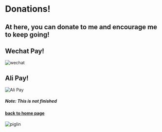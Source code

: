 # Donations!
## At here, you can donate to me and encourage me to keep going!
## Wechat Pay!
![wechat](https://henrypersonalweb.github.io/pictures/wechatpay.png)
## Ali Pay!
![Ali Pay](https://henrypersonalweb.github.io/pictures/alipay.png)
##### Note: This is not finished
#### [back to home page](https://henrypersonalweb.github.io/home)

![piglin](https://henrypersonalweb.github.io/pictures/piglin.gif)
